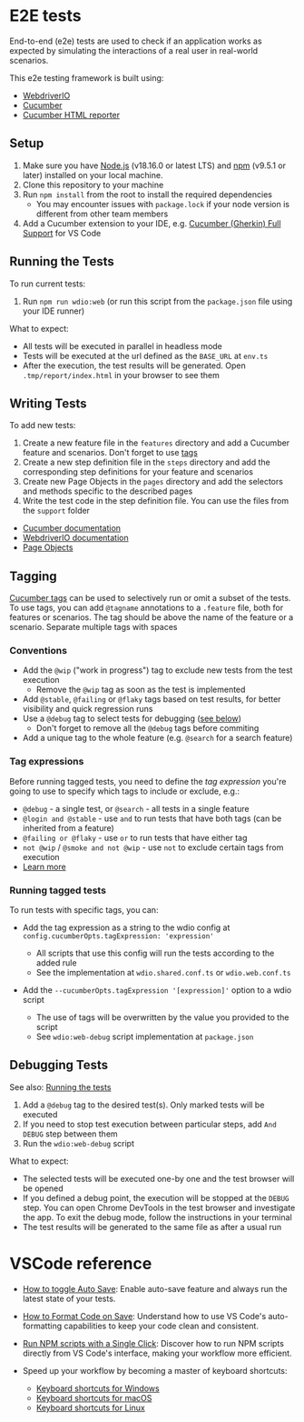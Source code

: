 # E2E tests

End-to-end (e2e) tests are used to check if an application works as expected by simulating the interactions of a real user in real-world scenarios.

This e2e testing framework is built using:

- [WebdriverIO](https://webdriver.io/)
- [Cucumber](https://cucumber.io/)
- [Cucumber HTML reporter](https://www.npmjs.com/package/cucumber-html-reporter)

## Setup

1. Make sure you have [Node.js](https://nodejs.org/) (v18.16.0 or latest LTS) and
   [npm](https://www.npmjs.com/) (v9.5.1 or later) installed on your local machine.
2. Clone this repository to your machine
3. Run `npm install` from the root to install the required dependencies
   - You may encounter issues with `package.lock` if your node version is different from other team members
4. Add a Cucumber extension to your IDE, e.g. [Cucumber (Gherkin) Full Support](https://marketplace.visualstudio.com/items?itemName=alexkrechik.cucumberautocomplete) for VS Code

## Running the Tests

To run current tests:

1. Run `npm run wdio:web` (or run this script from the `package.json` file using your IDE runner)

What to expect:

- All tests will be executed in parallel in headless mode
- Tests will be executed at the url defined as the `BASE_URL` at `env.ts`
- After the execution, the test results will be generated. Open `.tmp/report/index.html` in your browser to see them

## Writing Tests

To add new tests:

1. Create a new feature file in the `features` directory and add a Cucumber feature and scenarios. Don't forget to use [tags](#tags)
2. Create a new step definition file in the `steps` directory and add the corresponding step definitions for your feature and scenarios
3. Create new Page Objects in the `pages` directory and add the selectors and methods specific to the described pages
4. Write the test code in the step definition file. You can use the files from the `support` folder

- [Cucumber documentation](https://cucumber.io/docs/cucumber/)
- [WebdriverIO documentation](https://webdriver.io/docs/gettingstarted/)
- [Page Objects](https://webdriver.io/docs/pageobjects/)

## Tagging

[Cucumber tags](https://cucumber.io/docs/cucumber/api/?lang=javascript#tags) can be used to selectively run or omit a subset of the tests. To use tags, you can add `@tagname` annotations to a `.feature` file, both for features or scenarios. The tag should be above the name of the feature or a scenario. Separate multiple tags with spaces

### Conventions

- Add the `@wip` ("work in progress") tag to exclude new tests from the test execution
  - Remove the `@wip` tag as soon as the test is implemented
- Add `@stable`, `@failing` or `@flaky` tags based on test results, for better visibility and quick regression runs
- Use a `@debug` tag to select tests for debugging ([see below](#debugging-tests))
  - Don't forget to remove all the `@debug` tags before commiting
- Add a unique tag to the whole feature (e.g. `@search` for a search feature)

### Tag expressions

Before running tagged tests, you need to define the _tag expression_ you're going to use to specify which tags to include or exclude, e.g.:

- `@debug` - a single test, or `@search` - all tests in a single feature
- `@login and @stable` - use `and` to run tests that have both tags (can be inherited from a feature)
- `@failing or @flaky` - use `or` to run tests that have either tag
- `not @wip` / `@smoke and not @wip` - use `not` to exclude certain tags from execution
- [Learn more](https://cucumber.io/docs/cucumber/api/?lang=javascript#tag-expressions)

### Running tagged tests

To run tests with specific tags, you can:

- Add the tag expression as a string to the wdio config at `config.cucumberOpts.tagExpression: 'expression'`

  - All scripts that use this config will run the tests according to the added rule
  - See the implementation at `wdio.shared.conf.ts` or `wdio.web.conf.ts`

- Add the `--cucumberOpts.tagExpression '[expression]'` option to a wdio script
  - The use of tags will be overwritten by the value you provided to the script
  - See `wdio:web-debug` script implementation at `package.json`

## Debugging Tests

See also: [Running the tests](#running-the-tests)

1. Add a `@debug` tag to the desired test(s). Only marked tests will be executed
2. If you need to stop test execution between particular steps, add `And DEBUG` step between them
3. Run the `wdio:web-debug` script

What to expect:

- The selected tests will be executed one-by one and the test browser will be opened
- If you defined a debug point, the execution will be stopped at the `DEBUG` step. You can open Chrome DevTools in the test browser and investigate the app. To exit the debug mode, follow the instructions in your terminal
- The test results will be generated to the same file as after a usual run

# VSCode reference

- [How to toggle Auto Save](https://www.kindacode.com/article/how-to-toggle-auto-save-in-vs-code/): Enable auto-save feature and always run the latest state of your tests.
- [How to Format Code on Save](https://www.aleksandrhovhannisyan.com/blog/format-code-on-save-vs-code-eslint/): Understand how to use VS Code's auto-formatting capabilities to keep your code clean and consistent.
- [Run NPM scripts with a Single Click](http://www.matthiassommer.it/programming/testing/run-npm-scripts-in-visual-studio-code-with-a-click-of-a-button/): Discover how to run NPM scripts directly from VS Code's interface, making your workflow more efficient.

- Speed up your workflow by becoming a master of keyboard shortcuts:

  - [Keyboard shortcuts for Windows](https://code.visualstudio.com/shortcuts/keyboard-shortcuts-windows.pdf)
  - [Keyboard shortcuts for macOS](https://code.visualstudio.com/shortcuts/keyboard-shortcuts-macos.pdf)
  - [Keyboard shortcuts for Linux](https://code.visualstudio.com/shortcuts/keyboard-shortcuts-linux.pdf)
